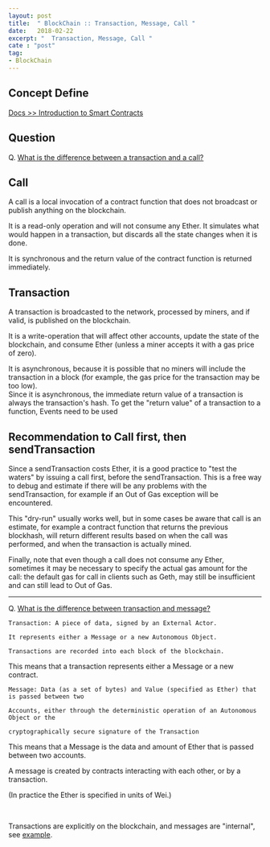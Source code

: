 ```yaml
---
layout: post
title:  " BlockChain :: Transaction, Message, Call "
date:   2018-02-22
excerpt: "  Transaction, Message, Call "
cate : "post"
tag:
- BlockChain
---
```


## Concept Define

[Docs >> Introduction to Smart Contracts](http://solidity.readthedocs.io/en/develop/introduction-to-smart-contracts.html#subcurrency-example)

## Question 

Q. [What is the difference between a transaction and a call?](https://ethereum.stackexchange.com/questions/765/what-is-the-difference-between-a-transaction-and-a-call)

## Call 

A call is a local invocation of a contract function that does not broadcast or publish anything on the blockchain.

It is a read-only operation and will not consume any Ether. It simulates what would happen in a transaction, but discards all the state changes when it is done.

It is synchronous and the return value of the contract function is returned immediately.

## Transaction

A transaction is broadcasted to the network, processed by miners, and if valid, is published on the blockchain.

It is a write-operation that will affect other accounts, update the state of the blockchain, and consume Ether (unless a miner accepts it with a gas price of zero).

It is asynchronous, because it is possible that no miners will include the transaction in a block (for example, the gas price for the transaction may be too low). <br> Since it is asynchronous, the immediate return value of a transaction is always the transaction's hash. To get the "return value" of a transaction to a function, Events need to be used

## Recommendation to Call first, then sendTransaction

Since a sendTransaction costs Ether, it is a good practice to "test the waters" by issuing a call first, before the sendTransaction. This is a free way to debug and estimate if there will be any problems with the sendTransaction, for example if an Out of Gas exception will be encountered.

This "dry-run" usually works well, but in some cases be aware that call is an estimate, for example a contract function that returns the previous blockhash, will return different results based on when the call was performed, and when the transaction is actually mined.

Finally, note that even though a call does not consume any Ether, sometimes it may be necessary to specify the actual gas amount for the call: the default gas for call in clients such as Geth, may still be insufficient and can still lead to Out of Gas.

---

Q. [What is the difference between transaction and message?](https://ethereum.stackexchange.com/questions/7358/what-is-the-difference-between-transaction-and-message)


```
Transaction: A piece of data, signed by an External Actor. 

It represents either a Message or a new Autonomous Object. 

Transactions are recorded into each block of the blockchain.
```

This means that a transaction represents either a Message or a new contract.

```
Message: Data (as a set of bytes) and Value (specified as Ether) that is passed between two 

Accounts, either through the deterministic operation of an Autonomous Object or the 

cryptographically secure signature of the Transaction
```

This means that a Message is the data and amount of Ether that is passed between two accounts.

A message is created by contracts interacting with each other, or by a transaction. 

(In practice the Ether is specified in units of Wei.)

<br>

Transactions are explicitly on the blockchain, and messages are "internal", see [example](https://ethereum.stackexchange.com/questions/6429/normal-transactions-vs-internal-transactions-in-etherscan/6476#6476).



